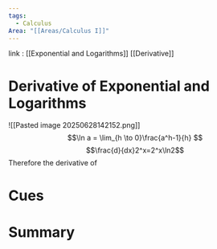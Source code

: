 ```yaml
---
tags:
  - Calculus
Area: "[[Areas/Calculus I]]"
---
```

link : [[Exponential and Logarithms]] [[Derivative]]
# Derivative of Exponential and Logarithms
![[Pasted image 20250628142152.png]]
$$\ln a = \lim_{h \to 0}\frac{a^h-1}{h} $$
$$\frac{d}{dx}2^x=2^x\ln2$$
Therefore the derivative of 

# Cues
# Summary
```

```